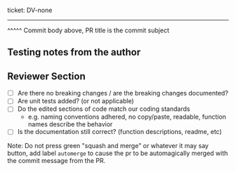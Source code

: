 ticket: DV-none
****
^^^^^ Commit body above, PR title is the commit subject
<!--commit body should be wrapped at 72 chars as long as this comment-->


## Testing notes from the author
<!--
Describe what the PR DOES in the commit body above.
Put notes on how to test in this section.

### Fix
If this is a fix, there should be a simple test of "this doesn't work on develop, does work on the fix branch"

### Feature
If manual testing is required, please fill out this table:
| Test Case                                    | How to tell if it works |
| ---                                          | ---                     |
| appfoo handles a PSM with no path prediction | Outputs empty fields    |
| appfoo handles a PSM with path prediction    | Outputs filled fields   |
-->

## Reviewer Section
* [ ] Are there no breaking changes / are the breaking changes documented?
* [ ] Are unit tests added? (or not applicable)
* [ ] Do the edited sections of code match our coding standards
  * e.g. naming conventions adhered, no copy/paste, readable, function names describe the behavior
* [ ] Is the documentation still correct? (function descriptions, readme, etc)

Note: Do not press green "squash and merge" or whatever it may say button, add label `automerge` to cause the pr to be automagically merged with the commit message from the PR.
